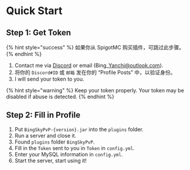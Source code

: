 # Quick Start

## Step 1: Get Token

{% hint style="success" %}
如果你从 SpigotMC 购买插件，可跳过此步骤。
{% endhint %}

1. Contact me via [Discord](https://discord.gg/MZ74zFevCD) or email (Bing\_Yanchi@outlook.com).
2. 将你的 `Discord#ID` 或 `邮箱`  发在你的 “Profile Posts” 中，以验证身份。
3. I will send your token to you.

{% hint style="warning" %}
Keep your token properly. Your token may be disabled if abuse is detected.
{% endhint %}

## Step 2: Fill in Profile

1. Put `BingSkyPvP-{version}.jar` into the `plugins` folder.
2. Run a server and close it.
3. Found `plugins` folder `BingSkyPvP`.
4. Fill in the `Token` sent to you in `Token` in `config.yml`.
5. Enter your MySQL information in `config.yml`.
6. Start the server, start using it!
